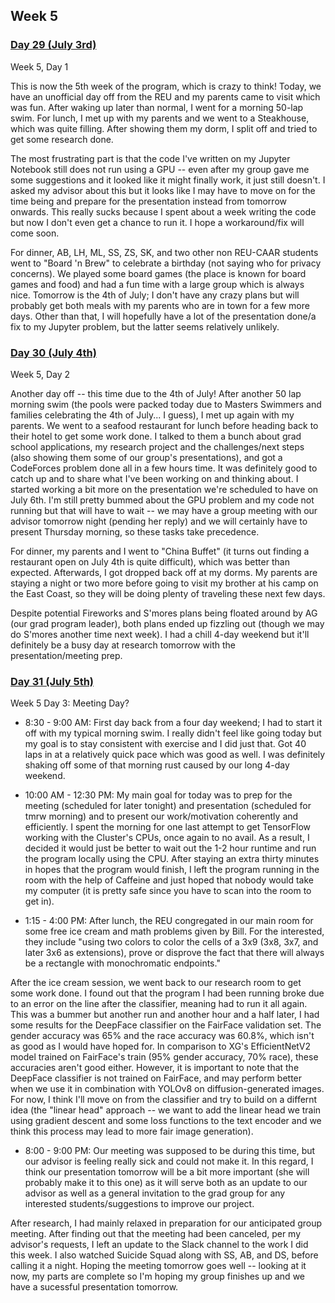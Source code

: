 ## Week 5

### <u>Day 29 (July 3rd)</u>

Week 5, Day 1

This is now the 5th week of the program, which is crazy to think! Today, we have an unofficial day off from the REU and my parents came to visit which was fun. After waking up later than normal, I went for a morning 50-lap swim. For lunch, I met up with my parents and we went to a Steakhouse, which was quite filling. After showing them my dorm, I split off and tried to get some research done.

The most frustrating part is that the code I've written on my Jupyter Notebook still does not run using a GPU -- even after my group gave me some suggestions and it looked like it might finally work, it just still doesn't. I asked my advisor about this but it looks like I may have to move on for the time being and prepare for the presentation instead from tomorrow onwards. This really sucks because I spent about a week writing the code but now I don't even get a chance to run it. I hope a workaround/fix will come soon.

For dinner, AB, LH, ML, SS, ZS, SK, and two other non REU-CAAR students went to "Board 'n Brew" to celebrate a birthday (not saying who for privacy concerns). We played some board games (the place is known for board games and food) and had a fun time with a large group which is always nice. Tomorrow is the 4th of July; I don't have any crazy plans but will probably get both meals with my parents who are in town for a few more days. Other than that, I will hopefully have a lot of the presentation done/a fix to my Jupyter problem, but the latter seems relatively unlikely.

### <u>Day 30 (July 4th)</u>

Week 5, Day 2

Another day off -- this time due to the 4th of July! After another 50 lap morning swim (the pools were packed today due to Masters Swimmers and families celebrating the 4th of July... I guess), I met up again with my parents. We went to a seafood restaurant for lunch before heading back to their hotel to get some work done. I talked to them a bunch about grad school applications, my research project and the challenges/next steps (also showing them some of our group's presentations), and got a CodeForces problem done all in a few hours time. It was definitely good to catch up and to share what I've been working on and thinking about. I started working a bit more on the presentation we're scheduled to have on July 6th. I'm still pretty bummed about the GPU problem and my code not running but that will have to wait -- we may have a group meeting with our advisor tomorrow night (pending her reply) and we will certainly have to present Thursday morning, so these tasks take precedence.

For dinner, my parents and I went to "China Buffet" (it turns out finding a restaurant open on July 4th is quite difficult), which was better than expected. Afterwards, I got dropped back off at my dorms. My parents are staying a night or two more before going to visit my brother at his camp on the East Coast, so they will be doing plenty of traveling these next few days.

Despite potential Fireworks and S'mores plans being floated around by AG (our grad program leader), both plans ended up fizzling out (though we may do S'mores another time next week). I had a chill 4-day weekend but it'll definitely be a busy day at research tomorrow with the presentation/meeting prep.

### <u>Day 31 (July 5th)</u>

Week 5 Day 3: Meeting Day?

- 8:30 - 9:00 AM: First day back from a four day weekend; I had to start it off with my typical morning swim. I really didn't feel like going today but my goal is to stay consistent with exercise and I did just that. Got 40 laps in at a relatively quick pace which was good as well. I was definitely shaking off some of that morning rust caused by our long 4-day weekend.

- 10:00 AM - 12:30 PM: My main goal for today was to prep for the meeting (scheduled for later tonight) and presentation (scheduled for tmrw morning) and to present our work/motivation coherently and efficiently. I spent the morning for one last attempt to get TensorFlow working with the Cluster's CPUs, once again to no avail. As a result, I decided it would just be better to wait out the 1-2 hour runtime and run the program locally using the CPU. After staying an extra thirty minutes in hopes that the program would finish, I left the program running in the room with the help of Caffeine and just hoped that nobody would take my computer (it is pretty safe since you have to scan into the room to get in).

- 1:15 - 4:00 PM: After lunch, the REU congregated in our main room for some free ice cream and math problems given by Bill. For the interested, they include "using two colors to color the cells of a 3x9 (3x8, 3x7, and later 3x6 as extensions), prove or disprove the fact that there will always be a rectangle with monochromatic endpoints."

After the ice cream session, we went back to our research room to get some work done. I found out that the program I had been running broke due to an error on the line after the classifier, meaning  had to run it all again. This was a bummer but another run and another hour and a half later, I had some results for the DeepFace classifier on the FairFace validation set. The gender accuracy was 65% and the race accuracy was 60.8%, which isn't as good as I would have hoped for. In comparison to XG's EfficientNetV2 model trained on FairFace's train (95% gender accuracy, 70% race), these accuracies aren't good either. However, it is important to note that the DeepFace classifier is not trained on FairFace, and may perform better when we use it in combination with YOLOv8 on diffusion-generated images. For now, I think I'll move on from the classifier and try to build on a differnt idea (the "linear head" approach -- we want to add the linear head we train using gradient descent and some loss functions to the text encoder and we think this process may lead to more fair image generation).

- 8:00 - 9:00 PM: Our meeting was supposed to be during this time, but our advisor is feeling really sick and could not make it. In this regard, I think our presentation tomorrow will be a bit more important (she will probably make it to this one) as it will serve both as an update to our advisor as well as a general invitation to the grad group for any interested students/suggestions to improve our project.

After research, I had mainly relaxed in preparation for our anticipated group meeting. After finding out that the meeting had been canceled, per my advisor's requests, I left an update to the Slack channel to the work I did this week. I also watched Suicide Squad along with SS, AB, and DS, before calling it a night. Hoping the meeting tomorrow goes well -- looking at it now, my parts are complete so I'm hoping my group finishes up and we have a sucessful presentation tomorrow.